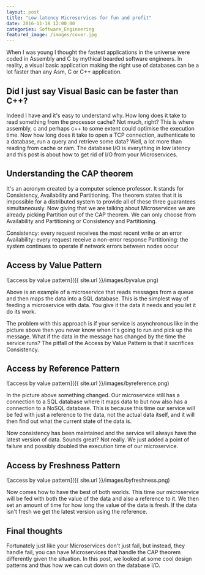```yaml
---
layout: post
title: "Low latency Microservices for fun and profit"
date: 2016-11-18 12:00:00
categories: Software_Engineering
featured_image: /images/cover.jpg
---
```


When I was young I thought the fastest applications in the universe were coded in Assembly and C by mythical bearded software engineers. In reality, a visual basic application making the right use of databases can be a lot faster than any Asm, C or C++ application.

## Did I just say Visual Basic can be faster than C++?

Indeed I have and it's easy to understand why. How long does it take to read something from the processor cache? Not much, right? This is where assembly, c and perhaps c++ to some extent could optimise the execution time. Now how long does it take to open a TCP connection, authenticate to a database, run a query and retrieve some data? Well, a lot more than reading from cache or ram. The database I/O is everything in low latency and this post is about how to get rid of I/O from your Microservices.

## Understanding the CAP theorem

It's an acronym created by a computer science professor. It stands for Consistency, Availability and Partitioning. The theorem states that it is impossible for a distributed system to provide all of these three guarantees simultaneously. Now giving that we are talking about Microservices we are already picking Partition out of the CAP theorem. We can only choose from Availability and Partitioning or Consistency and Partitioning.

Consistency: every request receives the most recent write or an error
Availability: every request receive a non-error response
Partitioning: the system continues to operate if network errors between nodes occur

## Access by Value Pattern

![access by value pattern]({{ site.url }}/images/byvalue.png)

Above is an example of a microservice that reads messages from a queue and then maps the data into a SQL database. This is the simplest way of feeding a microservice with data. You give it the data it needs and you let it do its work. 

The problem with this approach is if your service is asynchronous like in the picture above then you never know when it's going to run and pick up the message. What if the data in the message has changed by the time the service runs? The pitfall of the Access by Value Pattern is that it sacrifices Consistency.

## Access by Reference Pattern

![access by value pattern]({{ site.url }}/images/byreference.png)

In the picture above something changed. Our microservice still has a connection to a SQL database where it maps data to but now also has a connection to a NoSQL database. This is because this time our service will be fed with just a reference to the data, not the actual data itself, and it will then find out what the current state of the data is.

Now consistency has been maintained and the service will always have the latest version of data. Sounds great? Not really. We just added a point of failure and possibly doubled the execution time of our microservice.

## Access by Freshness Pattern

![access by value pattern]({{ site.url }}/images/byfreshness.png)

Now comes how to have the best of both worlds. This time our microservice will be fed with both the value of the data and also a reference to it. We then set an amount of time for how long the value of the data is fresh. If the data isn't fresh we get the latest version using the reference.

## Final thoughts

Fortunately just like your Microservices don't just fail, but instead, they handle fail, you can have Microservices that handle the CAP theorem differently given the situation. In this post, we looked at some cool design patterns and thus how we can cut down on the database I/O.
